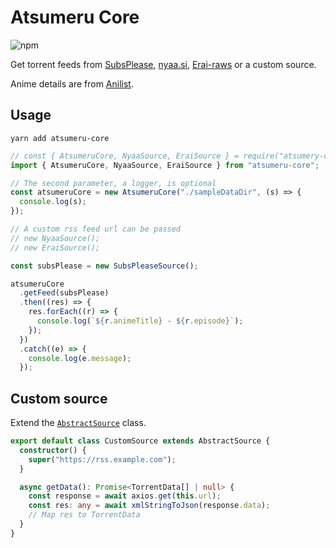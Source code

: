 # Atsumeru Core

![npm](https://img.shields.io/npm/v/atsumeru-core?style=flat-square)

Get torrent feeds from [SubsPlease](https://subsplease.org/), [nyaa.si](https://nyaa.si/), [Erai-raws](https://www.erai-raws.info/) or a custom source.

Anime details are from [Anilist](https://anilist.co).

## Usage

`yarn add atsumeru-core`

```Typescript
// const { AtsumeruCore, NyaaSource, EraiSource } = require("atsumery-core")
import { AtsumeruCore, NyaaSource, EraiSource } from "atsumeru-core";

// The second parameter, a logger, is optional
const atsumeruCore = new AtsumeruCore("./sampleDataDir", (s) => {
  console.log(s);
});

// A custom rss feed url can be passed
// new NyaaSource();
// new EraiSource();

const subsPlease = new SubsPleaseSource();

atsumeruCore
  .getFeed(subsPlease)
  .then((res) => {
    res.forEach((r) => {
      console.log(`${r.animeTitle} - ${r.episode}`);
    });
  })
  .catch((e) => {
    console.log(e.message);
  });
```

## Custom source

Extend the [`AbstractSource`](./src/sources/Abstract.source.ts) class.

```Typescript
export default class CustomSource extends AbstractSource {
  constructor() {
    super("https://rss.example.com");
  }

  async getData(): Promise<TorrentData[] | null> {
    const response = await axios.get(this.url);
    const res: any = await xmlStringToJson(response.data);
    // Map res to TorrentData
  }
}
```
